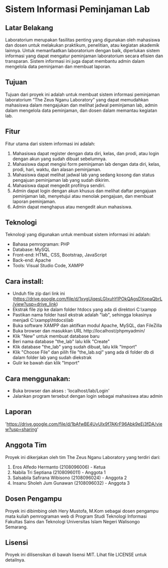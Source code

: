 # Sistem Informasi Peminjaman Lab

## Latar Belakang
Laboratorium merupakan fasilitas penting yang digunakan oleh mahasiswa dan dosen untuk melakukan praktikum, penelitian, atau kegiatan akademik lainnya. Untuk memanfaatkan laboratorium dengan baik, diperlukan sistem informasi yang dapat mengatur peminjaman laboratorium secara efisien dan transparan. Sistem informasi ini juga dapat membantu admin dalam mengelola data peminjaman dan membuat laporan.

## Tujuan
Tujuan dari proyek ini adalah untuk membuat sistem informasi peminjaman laboratorium “The Zeus Nganu Laboratory” yang dapat memudahkan mahasiswa dalam mengajukan dan melihat jadwal peminjaman lab, admin dalam mengelola data peminjaman, dan dosen dalam memantau kegiatan lab.

## Fitur
Fitur utama dari sistem informasi ini adalah:

1) Mahasiswa dapat register dengan data diri, kelas, dan prodi, atau login dengan akun yang sudah dibuat sebelumnya.
2) Mahasiswa dapat mengisi form peminjaman lab dengan data diri, kelas, prodi, hari, waktu, dan alasan peminjaman.
3) Mahasiswa dapat melihat jadwal lab yang sedang kosong dan status pengajuan peminjaman lab yang sudah dikirim.
4) Mahasiswa dapat mengedit profilnya sendiri.
5) Admin dapat login dengan akun khusus dan melihat daftar pengajuan peminjaman lab, menyetujui atau menolak pengajuan, dan membuat laporan peminjaman.
6) Admin dapat menghapus atau mengedit akun mahasiswa.

## Teknologi
Teknologi yang digunakan untuk membuat sistem informasi ini adalah:

- Bahasa pemrograman: PHP
- Database: MySQL
- Front-end: HTML, CSS, Bootstrap, JavaScript
- Back-end: Apache
- Tools: Visual Studio Code, XAMPP

## Cara install:
- Unduh file zip dari link ini (https://drive.google.com/file/d/1xvgUjqesLGIxuhYlPOkQAgsDXppaQbrL/view?usp=drive_link)
- Ekstrak file zip ke dalam folder htdocs yang ada di direktori C:\xampp
- Pastikan nama folder hasil ekstrak adalah "lab", sehingga lokasinya menjadi C:\xampp\htdocs\lab
- Buka software XAMPP dan aktifkan modul Apache, MySQL, dan FileZilla
- Buka browser dan masukkan URL http://localhost/phpmyadmin/
- Klik "New" untuk membuat database baru
- Beri nama database "the_lab" lalu klik "Create"
- Klik database "the_lab" yang sudah dibuat, lalu klik "Import"
- Klik "Choose File" dan pilih file "the_lab.sql" yang ada di folder db di dalam folder lab yang sudah diekstrak
- Gulir ke bawah dan klik "Import"

## Cara menggunakan:
- Buka browser dan akses : 'localhost/lab/Login'
- Jalankan program tersebut dengan login sebagai mahasiswa atau admin

## Laporan 
  'https://drive.google.com/file/d/1bAfwBE4UvUIx9f7AKrF96Abk9eEj3fDA/view?usp=sharing'

## Anggota Tim
Proyek ini dikerjakan oleh tim The Zeus Nganu Laboratory yang terdiri dari:

1) Eros Alfedo Hermanto (2108096006) - Ketua
2) Nabila Tri Septiana (2108096011) - Anggota 1
3) Salsabila Safirana Wibisono (2108096024) - Anggota 2
4) Insanu Sholeh Jum Gunawan (2108096032) - Anggota 3

## Dosen Pengampu
Proyek ini dibimbing oleh Hery Mustofa, M.Kom sebagai dosen pengampu mata kuliah pemrograman web di Program Studi Teknologi Informasi Fakultas Sains dan Teknologi Universitas Islam Negeri Walisongo Semarang.

## Lisensi
Proyek ini dilisensikan di bawah lisensi MIT. Lihat file LICENSE untuk detailnya.
